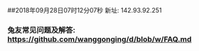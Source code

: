 ##2018年09月28日07时12分07秒 新址: 142.93.92.251
### 兔友常见问题及解答: https://github.com/wanggonging/d/blob/w/FAQ.md
